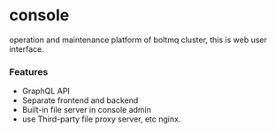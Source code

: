 # console
operation and maintenance platform of boltmq cluster, this is web user interface.

### Features

* GraphQL API
* Separate frontend and backend
* Built-in file server in console admin
* use Third-party file proxy server, etc nginx.

